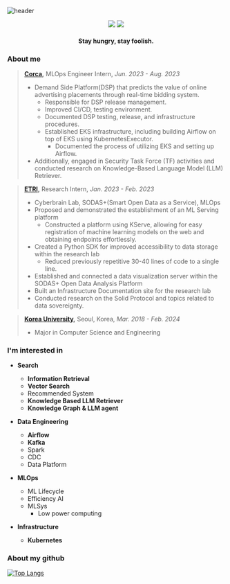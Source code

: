 ![header](https://capsule-render.vercel.app/api?type=transparent&color=auto&height=200&fontAlign=50&section=header&text=Hi!%20I'm%20ryuni%20:\)&fontSize=90&customColorList=19&fontColor=FF6363)


<div align=center>
<a href="https://hits.seeyoufarm.com"><img src="https://hits.seeyoufarm.com/api/count/incr/badge.svg?url=https%3A%2F%2Fgithub.com%2Fryuni-dev&count_bg=%23FF8787&title_bg=%233F4E4F&icon=&icon_color=%23E7E7E7&title=hits&edge_flat=false"/></a>
<a href="https://velog.io/@ryuni" target="_blank"><img src="https://img.shields.io/badge/Velog-20C997?style=flat-square&logo=Velog&logoColor=white"/></a>
<!-- <a href="https://ryuni.oopy.io/" target="_blank"><img src="https://img.shields.io/badge/Portfolio-FF3366?style=flat-square&logo=About.me&logoColor=white"/></a> -->

</div>

<h4 align="center">Stay hungry, stay foolish.</h3>
<!-- <div align=center> -->

### About me
> **[Corca](https://www.corca.team/),** MLOps Engineer Intern, *Jun. 2023 - Aug. 2023*
> - Demand Side Platform(DSP) that predicts the value of online advertising placements through real-time bidding system.
>   - Responsible for DSP release management.
>   - Improved CI/CD, testing environment.
>   - Documented DSP testing, release, and infrastructure procedures.
>   - Established EKS infrastructure, including building Airflow on top of EKS using KubernetesExecutor.
>     - Documented the process of utilizing EKS and setting up Airflow.
> - Additionally, engaged in Security Task Force (TF) activities and conducted research on Knowledge-Based Language Model (LLM) Retriever.


> **[ETRI](https://www.etri.re.kr/eng/main/main.etri),** Research Intern, *Jan. 2023 - Feb. 2023*
> - Cyberbrain Lab, SODAS+(Smart Open Data as a Service), MLOps
> - Proposed and demonstrated the establishment of an ML Serving platform
>   - Constructed a platform using KServe, allowing for easy registration of machine learning models on the web and obtaining endpoints effortlessly.
> - Created a Python SDK for improved accessibility to data storage within the research lab
>   - Reduced previously repetitive 30-40 lines of code to a single line.
> - Established and connected a data visualization server within the SODAS+ Open Data Analysis Platform
> - Built an Infrastructure Documentation site for the research lab
> - Conducted research on the Solid Protocol and topics related to data sovereignty.

> **[Korea University](https://www.korea.edu/mbshome/mbs/en/index.do),** Seoul, Korea, *Mar. 2018 - Feb. 2024*
> - Major in Computer Science and Engineering

### I'm interested in 
- **Search**
    - **Information Retrieval**
    - **Vector Search**
    - Recommended System
    - **Knowledge Based LLM Retriever**
    - **Knowledge Graph & LLM agent**
      
- **Data Engineering**
    - **Airflow**
    - **Kafka**
    - Spark
    - CDC
    - Data Platform
- **MLOps**
    - ML Lifecycle
    - Efficiency AI
    - MLSys
        - Low power computing
- **Infrastructure**
    - **Kubernetes**

### About my github

<!--  <div align=center> -->

<!-- ![Ryuni's GitHub stats](https://github-readme-stats.vercel.app/api?username=ryuni-dev&show_icons=true&theme=swift) -->
[![Top Langs](https://github-readme-stats.vercel.app/api/top-langs/?username=ryuni-dev&layout=compact&exclude_repo=COSE371_Database&theme=swift)](https://github.com/ryuni-dev/github-readme-stats)
 
<!-- </div> -->
